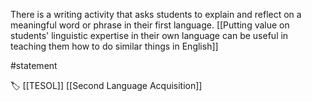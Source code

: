 There is a writing activity that asks students to explain and reflect on a meaningful word or phrase in their first language. [[Putting value on students' linguistic expertise in their own language can be useful in teaching them how to do similar things in English]]

#statement 

🏷️ [[TESOL]] [[Second Language Acquisition]]